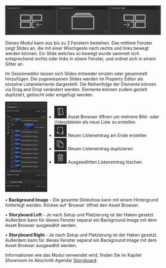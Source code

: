 
![Storyboard+](img/Manager/Module/Storyboardplus_Module.PNG) 
<!-- ![Storyboard+](img/Manager/Module/Storyboard_Left_Module.PNG)
![Storyboard+](img/Manager/Module/Storyboard_Right_Module.PNG)  -->

Dieses Modul kann aus bis zu 3 Fenstern bestehen. Das mittlere Fenster zeigt Slides an, die mit einer Wischgeste nach rechts und links bewegt werden können. Ein Slide welches so bewegt wurde sammelt sich entsprechend rechts oder links in einem Fenster, und ordnet sich in einem Gitter an.

Im Sessioneditor lassen sich Slides entweder einzeln oder gesammelt hinzufügen. Die zugewiesenen Slides werden im Property Editor als einzelne Listenelemente dargestellt. Die Reihenfolge der Elemente können via Drag and Drop verändert werden. Elemente können zudem gezielt dupliziert, gelöscht oder eingefügt werden.

<div style="display: flex; justify-content: space-between;">

<div>
        <img src="img/Manager/Module/Storyboardplus_PropertyEditor.PNG" />
</div>

<ul>
    <li><div><img src="img/Manager/Module/Storyboardplus_Icon_Folder.PNG" /> Asset Browser öffnen um mehrere Bild- oder Videodateien als neue Liste zu erstellen</div> </li>
    <li><div>
        <img src="img/Manager/Module/Storyboardplus_Icon_New.PNG"/> Neuen Listeneintrag am Ende erstellen
    </div></li>
    <li><div><img src="img/Manager/Module/Storyboardplus_Icon_Duplicate.PNG"/> Neuen Listeneintrag duplizieren</div></li>
    <li><div><img src="img/Manager/Module/Storyboardplus_Icon_Delete.PNG"/> Ausgewählten Listeneintrag löschen</div></li>
</ul>


</div>

•    **Background Image** - Die gesamte Slideshow kann mit einem Hintergrund hinterlegt werden. Klicken auf 'Browse' öffnet den Asset Browser. 



•    **Storyboard Left** - Je nach Setup und Platzierung ist der Haken gesetzt. Außerdem kann für dieses Fenster separat ein Background Image mit dem Asset Browser ausgewählt werden. 



•    **Storyboard Right** - Je nach Setup und Platzierung ist der Haken gesetzt. Außerdem kann für dieses Fenster separat ein Background Image mit dem Asset Browser ausgewählt werden. 


Informationen wie das Modul verwendet wird, finden Sie im Kapitel Showroom im Abschnitt Agenda/ [Storyboard](056_agenda/#storyboard).

